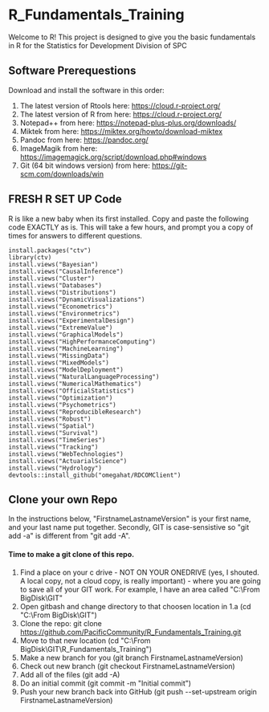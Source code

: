 # R_Fundamentals_Training
Welcome to R! This project is designed to give you the basic fundamentals in R for the Statistics for Development Division of SPC

## Software Prerequestions
Download and install the software in this order:

1. The latest version of Rtools here: https://cloud.r-project.org/
2. The latest version of R from here: https://cloud.r-project.org/
3. Notepad++ from here: https://notepad-plus-plus.org/downloads/
4. Miktek from here: https://miktex.org/howto/download-miktex
5. Pandoc from here: https://pandoc.org/
6. ImageMagik from here: https://imagemagick.org/script/download.php#windows
7. Git (64 bit windows version) from here: https://git-scm.com/downloads/win

## FRESH R SET UP Code
R is like a new baby when its first installed. Copy and paste the following code EXACTLY as is. This will take a few hours, and prompt you a copy of times for answers to different questions.

```{r }
install.packages("ctv")
library(ctv)
install.views("Bayesian")
install.views("CausalInference")
install.views("Cluster")
install.views("Databases")
install.views("Distributions")
install.views("DynamicVisualizations")
install.views("Econometrics")
install.views("Environmetrics")
install.views("ExperimentalDesign")
install.views("ExtremeValue")
install.views("GraphicalModels")
install.views("HighPerformanceComputing")
install.views("MachineLearning")
install.views("MissingData")
install.views("MixedModels")
install.views("ModelDeployment")
install.views("NaturalLanguageProcessing")
install.views("NumericalMathematics")
install.views("OfficialStatistics")
install.views("Optimization")
install.views("Psychometrics")
install.views("ReproducibleResearch")
install.views("Robust")
install.views("Spatial")
install.views("Survival")
install.views("TimeSeries")
install.views("Tracking")
install.views("WebTechnologies")
install.views("ActuarialScience")
install.views("Hydrology")
devtools::install_github("omegahat/RDCOMClient")
```

## Clone your own Repo
In the instructions below, "FirstnameLastnameVersion" is your first name, and your last name put together. Secondly, GIT is case-sensistive so "git add -a" is different from "git add -A".

#### Time to make a git clone of this repo.
1. Find a place on your c drive - NOT ON YOUR ONEDRIVE (yes, I shouted. A local copy, not a cloud copy,  is really important) - where you are going to save all of your GIT work. For example, I have an area called "C:\From BigDisk\GIT"
2. Open gitbash and change directory to that choosen location in 1.a (cd "C:\From BigDisk\GIT") 
3. Clone the repo: git clone https://github.com/PacificCommunity/R_Fundamentals_Training.git
4. Move to that new location (cd "C:\From BigDisk\GIT\R_Fundamentals_Training")
5. Make a new branch for you (git branch FirstnameLastnameVersion)
6. Check out new branch (git checkout FirstnameLastnameVersion)
7. Add all of the files (git add -A)
8. Do an initial commit (git commit -m "Initial commit")
9. Push your new branch back into GitHub (git push --set-upstream origin FirstnameLastnameVersion)
   



